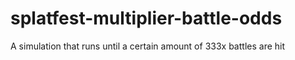 # splatfest-multiplier-battle-odds
A simulation that runs until a certain amount of 333x battles are hit
